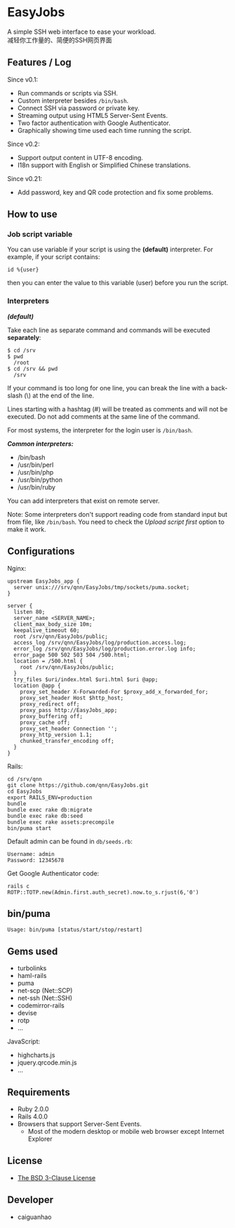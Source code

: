 EasyJobs
========

A simple SSH web interface to ease your workload.  
减轻你工作量的、简便的SSH网页界面

Features / Log
--------------

Since v0.1:

* Run commands or scripts via SSH.
* Custom interpreter besides ``/bin/bash``.
* Connect SSH via password or private key.
* Streaming output using HTML5 Server-Sent Events.
* Two factor authentication with Google Authenticator.
* Graphically showing time used each time running the script.

Since v0.2:

* Support output content in UTF-8 encoding.
* I18n support with English or Simplified Chinese translations.

Since v0.21:

* Add password, key and QR code protection and fix some problems.

How to use
----------

### Job script variable

You can use variable if your script is using the **(default)** interpreter. For example, if your script contains:

    id %{user}

then you can enter the value to this variable (user) before you run the script.

### Interpreters

***(default)***

Take each line as separate command and commands will be executed **separately**:

    $ cd /srv
    $ pwd
      /root
    $ cd /srv && pwd
      /srv

If your command is too long for one line, you can break the line with a back-slash (\\) at the end of the line.

Lines starting with a hashtag (#) will be treated as comments and will not be executed. Do not add comments at the same line of the command.

For most systems, the interpreter for the login user is ``/bin/bash``.

***Common interpreters:***

* /bin/bash
* /usr/bin/perl
* /usr/bin/php
* /usr/bin/python
* /usr/bin/ruby

You can add interpreters that exist on remote server.

Note: Some interpreters don't support reading code from standard input but from file, like ``/bin/bash``. You need to check the *Upload script first* option to make it work. 

Configurations
--------------

Nginx:

    upstream EasyJobs_app {
      server unix:///srv/qnn/EasyJobs/tmp/sockets/puma.socket;
    }

    server {
      listen 80;
      server_name <SERVER_NAME>;
      client_max_body_size 10m;
      keepalive_timeout 60;
      root /srv/qnn/EasyJobs/public;
      access_log /srv/qnn/EasyJobs/log/production.access.log;
      error_log /srv/qnn/EasyJobs/log/production.error.log info;
      error_page 500 502 503 504 /500.html;
      location = /500.html {
        root /srv/qnn/EasyJobs/public;
      }
      try_files $uri/index.html $uri.html $uri @app;
      location @app {
        proxy_set_header X-Forwarded-For $proxy_add_x_forwarded_for;
        proxy_set_header Host $http_host;
        proxy_redirect off;
        proxy_pass http://EasyJobs_app;
        proxy_buffering off;
        proxy_cache off;
        proxy_set_header Connection '';
        proxy_http_version 1.1;
        chunked_transfer_encoding off;
      }
    }

Rails:

    cd /srv/qnn
    git clone https://github.com/qnn/EasyJobs.git
    cd EasyJobs
    export RAILS_ENV=production
    bundle
    bundle exec rake db:migrate
    bundle exec rake db:seed
    bundle exec rake assets:precompile
    bin/puma start

Default admin can be found in ``db/seeds.rb``:

    Username: admin
    Password: 12345678

Get Google Authenticator code:

    rails c
    ROTP::TOTP.new(Admin.first.auth_secret).now.to_s.rjust(6,'0')

bin/puma
--------

    Usage: bin/puma [status/start/stop/restart]

Gems used
---------

* turbolinks
* haml-rails
* puma
* net-scp (Net::SCP)
* net-ssh (Net::SSH)
* codemirror-rails
* devise
* rotp
* ...

JavaScript:

* highcharts.js
* jquery.qrcode.min.js
* ...

Requirements
------------

* Ruby 2.0.0
* Rails 4.0.0
* Browsers that support Server-Sent Events.
  * Most of the modern desktop or mobile web browser except Internet Explorer

License
-------

* [The BSD 3-Clause License](https://github.com/qnn/EasyJobs/blob/master/LICENSE)

Developer
---------

* caiguanhao
